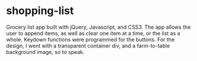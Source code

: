 # shopping-list
Grocery list app built with jQuery, Javascript, and CSS3. The app allows the user to append items, as well as clear one item at a time, or the list as a whole. Keydown functions were programmed for the buttons. For the design, I went with a transparent container div, and a farm-to-table background image, so to speak.

